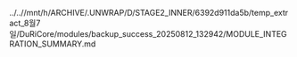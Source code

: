 ../..//mnt/h/ARCHIVE/.UNWRAP/D/STAGE2_INNER/6392d911da5b/temp_extract_8월7일/DuRiCore/modules/backup_success_20250812_132942/MODULE_INTEGRATION_SUMMARY.md